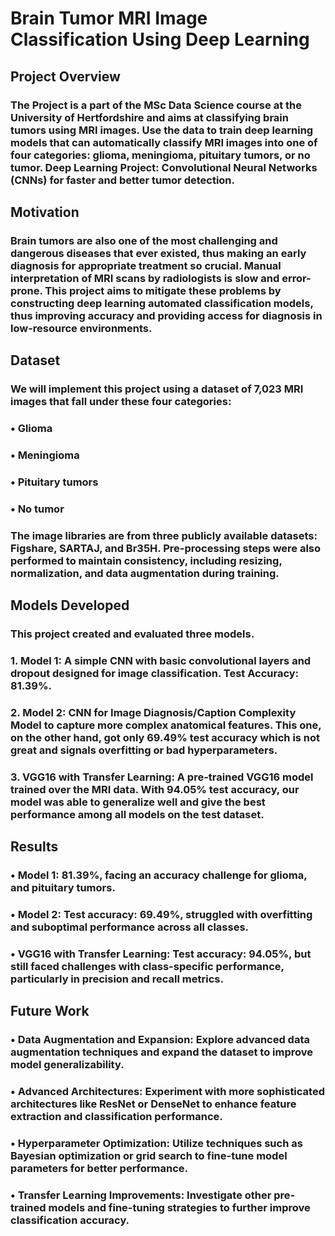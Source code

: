 # Brain Tumor MRI Image Classification Using Deep Learning
## Project Overview
### The Project is a part of the MSc Data Science course at the University of Hertfordshire and aims at classifying brain tumors using MRI images. Use the data to train deep learning models that can automatically classify MRI images into one of four categories: glioma, meningioma, pituitary tumors, or no tumor. Deep Learning Project: Convolutional Neural Networks (CNNs) for faster and better tumor detection.
## Motivation
### Brain tumors are also one of the most challenging and dangerous diseases that ever existed, thus making an early diagnosis for appropriate treatment so crucial. Manual interpretation of MRI scans by radiologists is slow and error-prone. This project aims to mitigate these problems by constructing deep learning automated classification models, thus improving accuracy and providing access for diagnosis in low-resource environments.
## Dataset
### We will implement this project using a dataset of 7,023 MRI images that fall under these four categories:
### •	Glioma 
### •	Meningioma
### •	Pituitary tumors
### •	No tumor
### The image libraries are from three publicly available datasets: Figshare, SARTAJ, and Br35H. Pre-processing steps were also performed to maintain consistency, including resizing, normalization, and data augmentation during training.
## Models Developed
### This project created and evaluated three models.
### 1.	Model 1: A simple CNN with basic convolutional layers and dropout designed for image classification. Test Accuracy: 81.39%.
### 2.	Model 2: CNN for Image Diagnosis/Caption Complexity Model to capture more complex anatomical features. This one, on the other hand, got only 69.49% test accuracy which is not great and signals overfitting or bad hyperparameters.
### 3.	VGG16 with Transfer Learning: A pre-trained VGG16 model trained over the MRI data. With 94.05% test accuracy, our model was able to generalize well and give the best performance among all models on the test dataset.
## Results
### •	Model 1: 81.39%, facing an accuracy challenge for glioma, and pituitary tumors.
### •	Model 2: Test accuracy: 69.49%, struggled with overfitting and suboptimal performance across all classes.
### •	VGG16 with Transfer Learning: Test accuracy: 94.05%, but still faced challenges with class-specific performance, particularly in precision and recall metrics.
## Future Work
### •	Data Augmentation and Expansion: Explore advanced data augmentation techniques and expand the dataset to improve model generalizability.
### •	Advanced Architectures: Experiment with more sophisticated architectures like ResNet or DenseNet to enhance feature extraction and classification performance.
### •	Hyperparameter Optimization: Utilize techniques such as Bayesian optimization or grid search to fine-tune model parameters for better performance.
### •	Transfer Learning Improvements: Investigate other pre-trained models and fine-tuning strategies to further improve classification accuracy.


